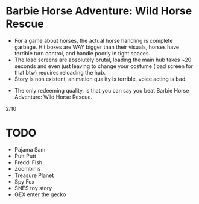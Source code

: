 Barbie Horse Adventure: Wild Horse Rescue
=========================================
- For a game about horses, the actual horse handling is complete garbage. Hit
  boxes are WAY bigger than their visuals, horses have terrible turn control,
  and handle poorly in tight spaces.
- The load screens are absolutely brutal, loading the main hub takes ~20 seconds
  and even just leaving to change your costume (load screen for that btw)
  requires reloading the hub.
- Story is non existent, animation quality is terrible, voice acting is bad.
+ The only redeeming quality, is that you can say you beat
  Barbie Horse Adventure: Wild Horse Rescue.

2/10

TODO
=====
* Pajama Sam
* Putt Putt
* Freddi Fish
* Zoombinis
* Treasure Planet
* Spy Fox
* SNES toy story
* GEX enter the gecko

